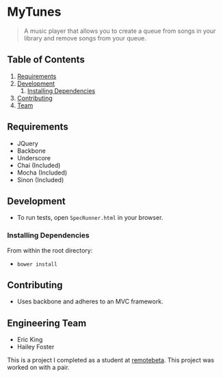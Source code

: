 # MyTunes

> A music player that allows you to create a queue from songs in your library and remove songs from your queue.


## Table of Contents

1. [Requirements](#requirements)
1. [Development](#development)
    1. [Installing Dependencies](#installing-dependencies)
1. [Contributing](#contributing)
1. [Team](#engineering-team)


## Requirements
- JQuery
- Backbone
- Underscore 
- Chai (Included)
- Mocha (Included)
- Sinon (Included)


## Development
 - To run tests, open `SpecRunner.html` in your browser.

### Installing Dependencies
From within the root directory:

- `bower install`



## Contributing
 - Uses backbone and adheres to an MVC framework.


## Engineering Team
  - Eric King
  - Hailey Foster

This is a project I completed as a student at [remotebeta](http://remotebeta.com). This project was worked on with a pair.